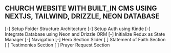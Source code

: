 ## CHURCH WEBSITE WITH BUILT_IN CMS USING NEXTJS, TAILWIND, DRIZZLE, NEON DATABASE

[-] Setup Folder Structure Architecture
[-] Setup Auth using Kinde
[-] Integrate Database using Neon and Drizzle ORM
[-] Initialize Redux as State Manager
[-] Navigation
[-] Hero Section Slider
[ ] Statement of Faith Section
[ ] Testimonies Section
[ ] Prayer Request Section
